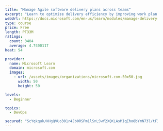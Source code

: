 ```yaml
---
title: "Manage Agile software delivery plans across teams"
excerpt: "Learn to optimize delivery efficiency by improving work plan visibility across teams."
webUrl: https://docs.microsoft.com/en-us/learn/modules/manage-delivery-plans/
type: course
price: Free
length: PT33M
ratings:
  count: 3404
  average: 4.7400117
heat: 54

provider:
  name: Microsoft Learn
  domain: microsoft.com
  images:
    - url: /assets/images/organizations/microsoft.com-50x50.jpg
      width: 50
      height: 50

levels:
  - Beginner

topics:
  - DevOps

secured: "ScYqkquk/NHgQVUo301r4Jb0RSPm1lSnLSwf2XQKLAsMIqIho8bYmN73l/tF3zs8hNQ7gb/1FOBYiIxIEsyN7JRENYx9snkeSXi+DQ/rpiNRMH0V55Fe74f8/tWY1jEcQ629ctj8/aPfpx0otCM1ud5UXKuhW84QIg7kepkSAX2uiAtGWgp7JonGnB0qcV5RnZtH3RKZtElPzpTkDqKtoiKLkskn7Zk1Zxqr6h+dMu0RqYQ5jSJwf+o2pDbJyvfU6SnjgzGlR8783MSSVmZn5Bnc7sgDhBLSZ16S9YsC8LVM62XwD/TYv5Oy+DZ/4BSikqzgJzWKx07Rg2yUuR2/esJu9FJTL9vO8+IgBcPIFc4swJ4i4XpNyoCiHaWnQcuJxth4/iwmA7+Zqzstr8SmunniUA63ESn2IYpM3xvIfCs=;joUf9JL4X+x4cf4r/rc4ng=="
---
```


